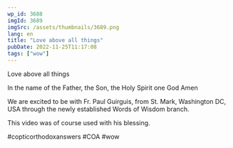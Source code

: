 ```yaml
---
wp_id: 3688
imgId: 3689
imgSrc: /assets/thumbnails/3689.png
lang: en
title: "Love above all things"
pubDate: 2022-11-25T11:17:08
tags: ["wow"]
---
```


<!-- page: 6 -->

<p>Love above all things</p>
<p>In the name of the Father, the Son, the Holy Spirit one God Amen</p>
<p>We are excited to be with Fr. Paul Guirguis, from St. Mark, Washington DC, USA through the newly established Words of Wisdom branch.</p>
<p>This video was of course used with his blessing.</p>
<p>#copticorthodoxanswers #COA #wow</p>
